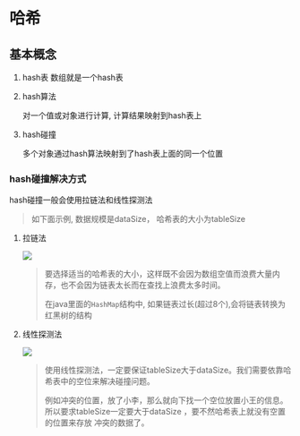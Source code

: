 # 哈希

## 基本概念

1. hash表
   数组就是一个hash表

2. hash算法

   对一个值或对象进行计算, 计算结果映射到hash表上

3. hash碰撞

   多个对象通过hash算法映射到了hash表上面的同一个位置

### hash碰撞解决方式

hash碰撞一般会使用拉链法和线性探测法

> 如下面示例, 数据规模是dataSize， 哈希表的大小为tableSize

1. 拉链法
   
   ![](https://gitee.com/cpfree/picture-warehouse/raw/master/pic1/20210823224335.png)

   > 要选择适当的哈希表的大小，这样既不会因为数组空值而浪费大量内存，也不会因为链表太长而在查找上浪费太多时间。
   >
   > 在java里面的`HashMap`结构中, 如果链表过长(超过8个),会将链表转换为红黑树的结构 

2. 线性探测法

   ![](https://gitee.com/cpfree/picture-warehouse/raw/master/pic1/20210823224455.png)

   > 使用线性探测法，一定要保证tableSize大于dataSize。我们需要依靠哈希表中的空位来解决碰撞问题。
   >
   > 例如冲突的位置，放了小李，那么就向下找一个空位放置小王的信息。所以要求tableSize一定要大于dataSize ，要不然哈希表上就没有空置的位置来存放 冲突的数据了。

